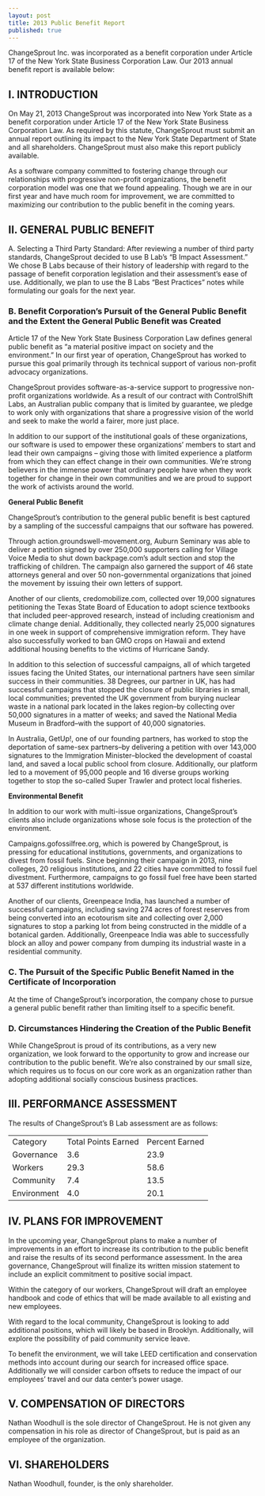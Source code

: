 ```yaml
---
layout: post
title: 2013 Public Benefit Report
published: true
---
```


ChangeSprout Inc. was incorporated as a benefit corporation under Article 17 of the New York State Business Corporation Law. Our 2013 annual benefit report is available below:

<p></p>
<p></p>
<p></p>

##  **I. INTRODUCTION**

On May 21, 2013 ChangeSprout was incorporated into New York State as a benefit corporation under Article 17 of the New York State Business Corporation Law. As required by this statute, ChangeSprout must submit an annual report outlining its impact to the New York State Department of State and all shareholders. ChangeSprout must also make this report publicly available.

As a software company committed to fostering change through our relationships with progressive non-profit organizations, the benefit corporation model was one that we found appealing. Though we are in our first year and have much room for improvement, we are committed to maximizing our contribution to the public benefit in the coming years.

##  **II. GENERAL PUBLIC BENEFIT**

A. Selecting a Third Party Standard:
After reviewing a number of third party standards, ChangeSprout decided to use B Lab’s “B Impact Assessment.” We chose B Labs because of their history of leadership with regard to the passage of benefit corporation legislation and their assessment’s ease of use. Additionally, we plan to use the B Labs “Best Practices” notes while formulating our goals for the next year.

### B.	Benefit Corporation’s Pursuit of the General Public Benefit and the Extent the General Public Benefit was Created
Article 17 of the New York State Business Corporation Law defines general public benefit as “a material positive impact on society and the environment.” In our first year of operation, ChangeSprout has worked to pursue this goal primarily through its technical support of various non-profit advocacy organizations.

ChangeSprout provides software-as-a-service support to progressive non-profit organizations worldwide. As a result of our contract with ControlShift Labs, an Australian public company that is limited by guarantee, we pledge to work only with organizations that share a progressive vision of the world and seek to make the world a fairer, more just place.

In addition to our support of the institutional goals of these organizations, our software is used to empower these organizations’ members to start and lead their own campaigns – giving those with limited experience a platform from which they can effect change in their own communities. We’re strong believers in the immense power that ordinary people have when they work together for change in their own communities and we are proud to support the work of activists around the world.

**General Public Benefit**

ChangeSprout’s contribution to the general public benefit is best captured by a sampling of the successful campaigns that our software has powered.

Through action.groundswell-movement.org, Auburn Seminary was able to deliver a petition signed by over 250,000 supporters calling for Village Voice Media to shut down backpage.com’s adult section and stop the trafficking of children. The campaign also garnered the support of 46 state attorneys general and over 50 non-governmental organizations that joined the movement by issuing their own letters of support.

Another of our clients, credomobilize.com, collected over 19,000 signatures petitioning the Texas State Board of Education to adopt science textbooks that included peer-approved research, instead of including creationism and climate change denial. Additionally, they collected nearly 25,000 signatures in one week in support of comprehensive immigration reform. They have also successfully worked to ban GMO crops on Hawaii and extend additional housing benefits to the victims of Hurricane Sandy.

In addition to this selection of successful campaigns, all of which targeted issues facing the United States, our international partners have seen similar success in their communities. 38 Degrees, our partner in UK, has had successful campaigns that stopped the closure of public libraries in small, local communities; prevented the UK government from burying nuclear waste in a national park located in the lakes region–by collecting over 50,000 signatures in a matter of weeks; and saved the National Media Museum in Bradford–with the support of 40,000 signatories.

In Australia, GetUp!, one of our founding partners, has worked to stop the deportation of same-sex partners–by delivering a petition with over 143,000 signatures to the Immigration Minister–blocked the development of coastal land, and saved a local public school from closure. Additionally, our platform led to a movement of 95,000 people and 16 diverse groups working together to stop the so-called Super Trawler and protect local fisheries.

**Environmental Benefit**

In addition to our work with multi-issue organizations, ChangeSprout’s clients also include organizations whose sole focus is the protection of the environment.

Campaigns.gofossilfree.org, which is powered by ChangeSprout, is pressing for educational institutions, governments, and organizations to divest from fossil fuels. Since beginning their campaign in 2013, nine colleges, 20 religious institutions, and 22 cities have committed to fossil fuel divestment. Furthermore, campaigns to go fossil fuel free have been started at 537 different institutions worldwide.

Another of our clients, Greenpeace India, has launched a number of successful campaigns, including saving 274 acres of forest reserves from being converted into an ecotourism site and collecting over 2,000 signatures to stop a parking lot from being constructed in the middle of a botanical garden. Additionally, Greenpeace India was able to successfully block an alloy and power company from dumping its industrial waste in a residential community.

### C. The Pursuit of the Specific Public Benefit Named in the Certificate of Incorporation
At the time of ChangeSprout’s incorporation, the company chose to pursue a general public benefit rather than limiting itself to a specific benefit.

### D.	Circumstances Hindering the Creation of the Public Benefit
While ChangeSprout is proud of its contributions, as a very new organization, we look forward to the opportunity to grow and increase our contribution to the public benefit. We’re also constrained by our small size, which requires us to focus on our core work as an organization rather than adopting additional socially conscious business practices.

## III. PERFORMANCE ASSESSMENT
The results of ChangeSprout’s B Lab assessment are as follows:
<table style=400px> <tr> <td> Category</td> <td>Total Points Earned </td> <td>Percent Earned</td></tr>
<tr><td>Governance </td><td>3.6 </td><td>23.9</td></tr>
<tr><td>Workers </td><td>29.3</td> <td>58.6</td></tr>
<tr><td>Community</td><td>7.4</td><td>13.5</td>
<tr><td>Environment</td> <td>4.0</td><td>20.1</td></table>

## IV. PLANS FOR IMPROVEMENT

In the upcoming year, ChangeSprout plans to make a number of improvements in an effort to increase its contribution to the public benefit and raise the results of its second performance assessment. In the area governance, ChangeSprout will finalize its written mission statement to include an explicit commitment to positive social impact.

Within the category of our workers, ChangeSprout will draft an employee handbook and code of ethics that will be made available to all existing and new employees.

With regard to the local community, ChangeSprout is looking to add additional positions, which will likely be based in Brooklyn. Additionally, will explore the possibility of paid community service leave.

To benefit the environment, we will take LEED certification and conservation methods into account during our search for increased office space. Additionally we will consider carbon offsets to reduce the impact of our employees’ travel and our data center’s power usage.

## V. COMPENSATION OF DIRECTORS
Nathan Woodhull is the sole director of ChangeSprout. He is not given any compensation in his role as director of ChangeSprout, but is paid as an employee of the organization.

## VI. SHAREHOLDERS
Nathan Woodhull, founder, is the only shareholder.